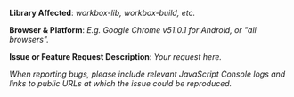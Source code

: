 **Library Affected**:
*workbox-lib, workbox-build, etc.*

**Browser & Platform**:
*E.g. Google Chrome v51.0.1 for Android, or "all browsers".*

**Issue or Feature Request Description**:
*Your request here.*

*When reporting bugs, please include relevant JavaScript Console logs and links to public URLs at which the issue could be reproduced.*
